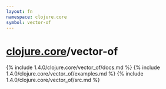 ```yaml
---
layout: fn
namespace: clojure.core
symbol: vector-of
---
```


# [clojure.core](../)/vector-of

{% include 1.4.0/clojure.core/vector_of/docs.md %}
{% include 1.4.0/clojure.core/vector_of/examples.md %}
{% include 1.4.0/clojure.core/vector_of/src.md %}

